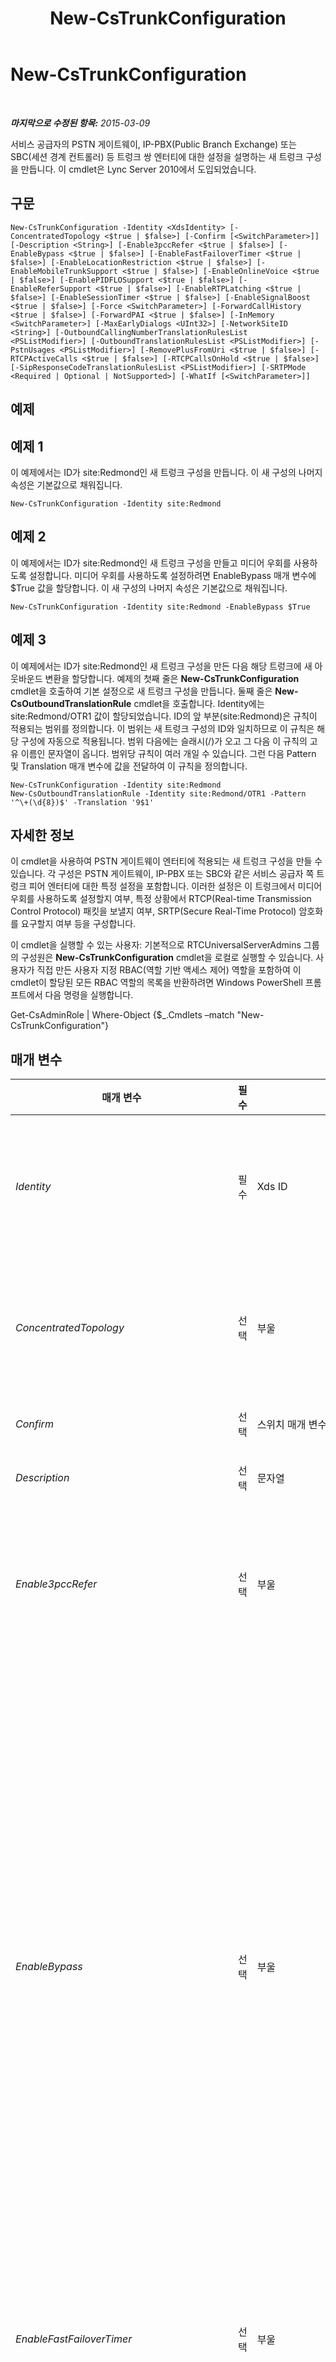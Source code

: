﻿---
title: New-CsTrunkConfiguration
TOCTitle: New-CsTrunkConfiguration
ms:assetid: f3958f86-3313-4929-9f9d-f796a2669aea
ms:mtpsurl: https://technet.microsoft.com/ko-kr/library/Gg413021(v=OCS.15)
ms:contentKeyID: 49305513
ms.date: 08/10/2015
mtps_version: v=OCS.15
ms.translationtype: HT
---

# New-CsTrunkConfiguration

 

_**마지막으로 수정된 항목:** 2015-03-09_

서비스 공급자의 PSTN 게이트웨이, IP-PBX(Public Branch Exchange) 또는 SBC(세션 경계 컨트롤러) 등 트렁크 쌍 엔터티에 대한 설정을 설명하는 새 트렁크 구성을 만듭니다. 이 cmdlet은 Lync Server 2010에서 도입되었습니다.

## 구문

    New-CsTrunkConfiguration -Identity <XdsIdentity> [-ConcentratedTopology <$true | $false>] [-Confirm [<SwitchParameter>]] [-Description <String>] [-Enable3pccRefer <$true | $false>] [-EnableBypass <$true | $false>] [-EnableFastFailoverTimer <$true | $false>] [-EnableLocationRestriction <$true | $false>] [-EnableMobileTrunkSupport <$true | $false>] [-EnableOnlineVoice <$true | $false>] [-EnablePIDFLOSupport <$true | $false>] [-EnableReferSupport <$true | $false>] [-EnableRTPLatching <$true | $false>] [-EnableSessionTimer <$true | $false>] [-EnableSignalBoost <$true | $false>] [-Force <SwitchParameter>] [-ForwardCallHistory <$true | $false>] [-ForwardPAI <$true | $false>] [-InMemory <SwitchParameter>] [-MaxEarlyDialogs <UInt32>] [-NetworkSiteID <String>] [-OutboundCallingNumberTranslationRulesList <PSListModifier>] [-OutboundTranslationRulesList <PSListModifier>] [-PstnUsages <PSListModifier>] [-RemovePlusFromUri <$true | $false>] [-RTCPActiveCalls <$true | $false>] [-RTCPCallsOnHold <$true | $false>] [-SipResponseCodeTranslationRulesList <PSListModifier>] [-SRTPMode <Required | Optional | NotSupported>] [-WhatIf [<SwitchParameter>]]

## 예제

## 예제 1

이 예제에서는 ID가 site:Redmond인 새 트렁크 구성을 만듭니다. 이 새 구성의 나머지 속성은 기본값으로 채워집니다.

    New-CsTrunkConfiguration -Identity site:Redmond

## 예제 2

이 예제에서는 ID가 site:Redmond인 새 트렁크 구성을 만들고 미디어 우회를 사용하도록 설정합니다. 미디어 우회를 사용하도록 설정하려면 EnableBypass 매개 변수에 $True 값을 할당합니다. 이 새 구성의 나머지 속성은 기본값으로 채워집니다.

    New-CsTrunkConfiguration -Identity site:Redmond -EnableBypass $True

## 예제 3

이 예제에서는 ID가 site:Redmond인 새 트렁크 구성을 만든 다음 해당 트렁크에 새 아웃바운드 변환을 할당합니다. 예제의 첫째 줄은 **New-CsTrunkConfiguration** cmdlet을 호출하여 기본 설정으로 새 트렁크 구성을 만듭니다. 둘째 줄은 **New-CsOutboundTranslationRule** cmdlet을 호출합니다. Identity에는 site:Redmond/OTR1 값이 할당되었습니다. ID의 앞 부분(site:Redmond)은 규칙이 적용되는 범위를 정의합니다. 이 범위는 새 트렁크 구성의 ID와 일치하므로 이 규칙은 해당 구성에 자동으로 적용됩니다. 범위 다음에는 슬래시(/)가 오고 그 다음 이 규칙의 고유 이름인 문자열이 옵니다. 범위당 규칙이 여러 개일 수 있습니다. 그런 다음 Pattern 및 Translation 매개 변수에 값을 전달하여 이 규칙을 정의합니다.

    New-CsTrunkConfiguration -Identity site:Redmond
    New-CsOutboundTranslationRule -Identity site:Redmond/OTR1 -Pattern '^\+(\d{8})$' -Translation '9$1'

## 자세한 정보

이 cmdlet을 사용하여 PSTN 게이트웨이 엔터티에 적용되는 새 트렁크 구성을 만들 수 있습니다. 각 구성은 PSTN 게이트웨이, IP-PBX 또는 SBC와 같은 서비스 공급자 쪽 트렁크 피어 엔터티에 대한 특정 설정을 포함합니다. 이러한 설정은 이 트렁크에서 미디어 우회를 사용하도록 설정할지 여부, 특정 상황에서 RTCP(Real-time Transmission Control Protocol) 패킷을 보낼지 여부, SRTP(Secure Real-Time Protocol) 암호화를 요구할지 여부 등을 구성합니다.

이 cmdlet을 실행할 수 있는 사용자: 기본적으로 RTCUniversalServerAdmins 그룹의 구성원은 **New-CsTrunkConfiguration** cmdlet을 로컬로 실행할 수 있습니다. 사용자가 직접 만든 사용자 지정 RBAC(역할 기반 액세스 제어) 역할을 포함하여 이 cmdlet이 할당된 모든 RBAC 역할의 목록을 반환하려면 Windows PowerShell 프롬프트에서 다음 명령을 실행합니다.

Get-CsAdminRole | Where-Object {$\_.Cmdlets –match "New-CsTrunkConfiguration"}

## 매개 변수


<table>
<colgroup>
<col style="width: 25%" />
<col style="width: 25%" />
<col style="width: 25%" />
<col style="width: 25%" />
</colgroup>
<thead>
<tr class="header">
<th>매개 변수</th>
<th>필수</th>
<th>유형</th>
<th>설명</th>
</tr>
</thead>
<tbody>
<tr class="odd">
<td><p><em>Identity</em></p></td>
<td><p>필수</p></td>
<td><p>Xds ID</p></td>
<td><p>트렁크 구성 범위를 포함하는 고유 식별자입니다. 트렁크 구성 범위는 사이트 범위이거나 PSTN 게이트웨이 서비스에 대한 서비스 범위일 수 있습니다. 전역 구성은 기본적으로 존재하며 제거하거나 다시 만들 수 없습니다. site:Redmond(사이트의 경우) 또는 PstnGateway:Redmond.litwareinc.com(서비스의 경우)을 예로 들 수 있습니다.</p></td>
</tr>
<tr class="even">
<td><p><em>ConcentratedTopology</em></p></td>
<td><p>선택</p></td>
<td><p>부울</p></td>
<td><p>이 매개 변수 값은 알려진 미디어 종료 지점이 있는지 확인합니다. 알려진 미디어 종료 지점의 예로는 미디어 종료가 신호 종료의 IP와 동일한 PSTN 게이트웨이가 있습니다. 트렁크에 알려진 미디어 종료 지점이 없는 경우에는 이 값을 False로 설정합니다.</p>
<p>기본값: True</p></td>
</tr>
<tr class="odd">
<td><p><em>Confirm</em></p></td>
<td><p>선택</p></td>
<td><p>스위치 매개 변수</p></td>
<td><p>명령을 실행하기 전에 확인 메시지를 표시합니다.</p></td>
</tr>
<tr class="even">
<td><p><em>Description</em></p></td>
<td><p>선택</p></td>
<td><p>문자열</p></td>
<td><p>트렁크 구성의 용도를 설명하는 문자열입니다.</p></td>
</tr>
<tr class="odd">
<td><p><em>Enable3pccRefer</em></p></td>
<td><p>선택</p></td>
<td><p>부울</p></td>
<td><p>3pcc 프로토콜을 사용하여 전송된 통화가 호스트된 사이트를 바이패스하도록 허용할 수 있는지 여부를 나타냅니다. 3pcc는 &quot;제3자 제어&quot;라고도 하며, 제3자(예: A 사용자로부터 B 사용자에게 전화를 거는 교환원)를 통해 발신자 쌍을 연결하는 경우에 적용됩니다. REFER 메서드는 발신자가 제공한 정보를 사용하여 수신자가 제3자에 연결해야 함을 나타내는 표준 SIP 메서드입니다. 기본값은 False($False)입니다.</p></td>
</tr>
<tr class="even">
<td><p><em>EnableBypass</em></p></td>
<td><p>선택</p></td>
<td><p>부울</p></td>
<td><p>이 매개 변수 값은 이 트렁크에 대해 미디어 우회를 사용하도록 설정할지 지정합니다. 우회를 사용하도록 설정하려면 이 값을 True로 설정합니다. 미디어 우회가 제대로 작동하려면 다음과 같은 특정 기능을 PSTN 게이트웨이, SBC 및 PBX에서 지원해야 합니다.</p>
<p>- 분기된 응답을 Invite로 수신할 수 있어야 합니다.</p>
<p>- Lync Server 클라이언트 및 미디어 종료 지점에서 중재 서버를 거치지 않고 직접 통신할 수 있어야 합니다.</p>
<p>- 게이트웨이 서브넷이 클라이언트의 서브넷과 동일한 사이트에 있는 것으로 정의되어 있어야 합니다. 다른 사이트에 있는 경우 사이트가 대역폭이 제한된 WAN 링크로 분리되지 않아야 합니다.</p>
<p>다음과 같은 경우에만 미디어 우회를 사용하도록 설정할 수 있습니다.</p>
<p>- ConcentratedTopology 매개 변수를 True로 설정한 경우</p>
<p>- EnableReferSupport 매개 변수를 False로 설정하고 RTCPActiveCalls 및 RTCPCallsOnHold를 False로 설정하거나 EnableReferSupport를 True로 설정한 경우</p>
<p>EnableBypass가 True이고 EnableReferSupport가 False이면 이후에 전송되는 우회 통화는 우회하지 않게 됩니다.</p>
<p>미디어 우회가 특정 트렁크에 대해 작동하려면 해당 트렁크뿐만 아니라 전역적으로 사용하도록 설정되어야 합니다. 미디어 우회를 전역적으로 사용하도록 설정하려면 <strong>New-CsNetworkMediaBypassConfiguration</strong> cmdlet을 사용합니다.</p>
<p>기본값: False</p></td>
</tr>
<tr class="odd">
<td><p><em>EnableFastFailoverTimer</em></p></td>
<td><p>선택</p></td>
<td><p>부울</p></td>
<td><p>True로 설정하면 10초 이내에 게이트웨이에서 응답하지 않은 아웃바운드 통화가 사용 가능한 다음 트렁크로 라우팅됩니다. 추가 트렁크가 없으면 통화가 자동으로 끊어집니다. 네트워크 속도와 게이트웨이 응답 속도가 느린 조직에서는 이로 인해 통화가 불필요하게 끊어질 수 있습니다.</p>
<p>기본값은 True입니다.</p></td>
</tr>
<tr class="even">
<td><p><em>EnableLocationRestriction</em></p></td>
<td><p>선택</p></td>
<td><p>부울</p></td>
<td><p>True로 설정하면 지정된 SIP 트렁크 구성 설정 컬렉션에서 관리되는 SIP 트렁크에 전달하는 통화에 대해 위치 기반 음성 라우팅이 사용하도록 설정됩니다. 위치 기반 음성 라우팅을 사용하면 통화가 경로 지정될 때 전화를 거는 사용자와 받는 사용자의 위치가 모두 고려됩니다. 이 속성이 True로 설정되면(기본값은 False임) NetworkSiteId 속성도 설정해야 합니다.</p>
<p>이 매개 변수는 Lync Server 2013 2013년 2월 버전에서 도입되었습니다.</p></td>
</tr>
<tr class="odd">
<td><p><em>EnableMobileTrunkSupport</em></p></td>
<td><p>선택</p></td>
<td><p>부울</p></td>
<td><p>서비스 공급자가 이동 통신 회사인지 여부를 정의합니다.</p>
<p>기본값: False</p></td>
</tr>
<tr class="even">
<td><p><em>EnableOnlineVoice</em></p></td>
<td><p>선택</p></td>
<td><p>부울</p></td>
<td><p>SIP 트렁크가 온라인 음성을 지원하는지 여부를 나타냅니다. 온라인 음성을 사용하는 경우 사용자는 온-프레미스 Lync Server 계정을 소유하지만 음성 메일은 Office 365를 통해 호스트됩니다. 기본값은 False($False)입니다.</p></td>
</tr>
<tr class="odd">
<td><p><em>EnablePIDFLOSupport</em></p></td>
<td><p>선택</p></td>
<td><p>부울</p></td>
<td><p>PIDF-LO(Presence Information Data Format Location Object)가 포함된 응급 통화를 지정된 게이트웨이를 통해 경로 지정할지 여부를 정의합니다. 응급 통화를 특정 응급 서비스 공급자로 경로 지정하려면 이 매개 변수를 True로 설정합니다. 이 경우 전화를 통해 위치가 전송됩니다.</p>
<p>기본값: False</p></td>
</tr>
<tr class="even">
<td><p><em>EnableReferSupport</em></p></td>
<td><p>선택</p></td>
<td><p>부울</p></td>
<td><p>이 트렁크가 중재 서버에서 보낸 Refer 요청의 수신을 지원하는지 정의합니다.</p>
<p>다음과 같은 경우에만 미디어 우회를 사용하도록 설정할 수 있습니다.</p>
<p>- ConcentratedTopology 매개 변수를 True로 설정한 경우</p>
<p>- EnableReferSupport 매개 변수를 False로 설정하고 RTCPActiveCalls 및 RTCPCallsOnHold를 False로 설정하거나 EnableReferSupport를 True로 설정한 경우</p>
<p>EnableBypass가 True이고 EnableReferSupport가 False이면 이후에 전송되는 우회 통화는 우회하지 않게 됩니다.</p>
<p>기본값: True</p></td>
</tr>
<tr class="odd">
<td><p><em>EnableRTPLatching</em></p></td>
<td><p>선택</p></td>
<td><p>부울</p></td>
<td><p>SIP 트렁크가 RTP 래치를 지원하는지 여부를 나타냅니다. RTP 래치는 NAT(Network Address Translator) 장치 또는 방화벽을 통한 RTP/RTCP 연결을 설정하는 기술입니다. 기본값은 False($False)입니다.</p></td>
</tr>
<tr class="even">
<td><p><em>EnableSessionTimer</em></p></td>
<td><p>선택</p></td>
<td><p>부울</p></td>
<td><p>세션 타이머 사용 여부를 지정합니다. 세션 타이머는 특정 세션이 여전히 활성 상태인지 여부를 확인하는 데 사용됩니다.</p>
<p>이 매개 변수가 False로 설정된 경우에도 원격 연결에 활성화된 세션 타이머가 있으면 세션 타이머를 적용할 수 있습니다. 이 경우 중재 서버는 원격 엔터티에서 보낸 세션 타이머 프로브에 응답합니다.</p>
<p>기본값: False</p></td>
</tr>
<tr class="odd">
<td><p><em>EnableSignalBoost</em></p></td>
<td><p>선택</p></td>
<td><p>부울</p></td>
<td><p>이 매개 변수를 True로 설정하면 서비스 공급자 쪽의 PSTN 게이트웨이, IP-PBX 또는 SBC가 중재 서버 또는 Lync Server 클라이언트로 전송되는 음성 스트림의 오디오 볼륨을 증폭시킵니다. 이 값이 False로 설정된 경우에는 중재 서버(우회하지 않는 통화의 경우) 또는 Lync Server 클라이언트(우회 통화의 경우)에서 오디오가 증폭됩니다.</p>
<p>기본값: False</p></td>
</tr>
<tr class="even">
<td><p><em>Force</em></p></td>
<td><p>선택</p></td>
<td><p>스위치 매개 변수</p></td>
<td><p>변경하기 전에 표시되는 확인 메시지를 표시하지 않습니다.</p></td>
</tr>
<tr class="odd">
<td><p><em>ForwardCallHistory</em></p></td>
<td><p>선택</p></td>
<td><p>부울</p></td>
<td><p>트렁크를 통해 통화 기록 정보를 전달할지 여부를 나타냅니다. 기본값은 False($False)입니다.</p></td>
</tr>
<tr class="even">
<td><p><em>ForwardPAI</em></p></td>
<td><p>선택</p></td>
<td><p>부울</p></td>
<td><p>PAI(P-Asserted-Identity) 헤더를 통화와 함께 전달할지 여부를 나타냅니다. PAI 헤더를 사용하면 발신자 번호를 확인할 수 있습니다. 기본값은 False($False)입니다.</p></td>
</tr>
<tr class="odd">
<td><p><em>InMemory</em></p></td>
<td><p>선택</p></td>
<td><p>스위치 매개 변수</p></td>
<td><p>개체를 실제로 영구 변경 사항으로 커밋하지 않고 개체 참조를 만듭니다. 이 매개 변수와 함께 호출된 이 cmdlet의 결과를 변수로 할당하면 개체 참조의 속성을 변경한 후 이 cmdlet과 일치하는 Set- cmdlet을 호출하여 해당 변경 사항을 커밋할 수 있습니다.</p></td>
</tr>
<tr class="even">
<td><p><em>MaxEarlyDialogs</em></p></td>
<td><p>선택</p></td>
<td><p>UInt32</p></td>
<td><p>서비스 공급자 쪽 PSTN 게이트웨이, IP-PBX 또는 SBC가 Invite로 수신하여 중재 서버로 보낼 수 있는 분기 응답의 최대 개수입니다.</p>
<p>기본값: 20</p></td>
</tr>
<tr class="odd">
<td><p><em>NetworkSiteID</em></p></td>
<td><p>선택</p></td>
<td><p>문자열</p></td>
<td><p>트렁크 구성 설정의 새 컬렉션과 연결된 네트워크 사이트의 사이트 ID입니다. EnableLocationRestriction 속성이 True로 설정되면 지정된 사이트에 대해 구성된 설정을 사용하여 이 트렁크를 통한 위치 기반 음성 라우팅이 관리됩니다. 네트워크 사이트 ID는 다음 명령을 사용하여 검색할 수 있습니다.</p>
<p>Get-CsNetworkSite | Select NetworkSiteID</p>
<p>이 매개 변수는 Lync Server 2013의 2013년 2월 릴리스에서 도입되었습니다.</p></td>
</tr>
<tr class="even">
<td><p><em>OutboundCallingNumberTranslationRulesList</em></p></td>
<td><p>선택</p></td>
<td><p>PS 목록 한정자</p></td>
<td><p>트렁크에 할당된 아웃바운드 호출 번호 변환 규칙 컬렉션입니다. 다음 명령을 실행하여 사용 가능한 규칙에 대한 정보를 검색할 수 있습니다.</p>
<p>Get-CsOutboundCallingNumberTranslationRule</p></td>
</tr>
<tr class="odd">
<td><p><em>OutboundTranslationRulesList</em></p></td>
<td><p>선택</p></td>
<td><p>PS 목록 한정자</p></td>
<td><p>아웃바운드 경로 지정에서 처리하는 통화(PBX 또는 PSTN 대상으로 경로 지정되는 통화)에 적용되는 전화 번호 변환 규칙 컬렉션입니다.</p>
<p>이 cmdlet을 사용하여 이 목록과 이러한 규칙을 직접 만들 수 있지만 규칙을 만들어 범위가 일치하는 트렁크 구성에 할당하는 <strong>New-CsOutboundTranslationRule</strong> cmdlet을 사용하여 아웃바운드 변환 규칙을 만드는 것이 좋습니다.</p></td>
</tr>
<tr class="even">
<td><p><em>PstnUsages</em></p></td>
<td><p>선택</p></td>
<td><p>PS 목록 한정자</p></td>
<td><p>트렁크에 할당된 PSTN 사용 컬렉션입니다. 다음 명령을 실행하여 사용 가능한 사용에 대한 정보를 검색할 수 있습니다.</p>
<p>Get-CsPstnUsage</p></td>
</tr>
<tr class="odd">
<td><p><em>RemovePlusFromUri</em></p></td>
<td><p>선택</p></td>
<td><p>부울</p></td>
<td><p>이 매개 변수를 True로 설정하면 중재 서버가 URI(Uniform Resource Identifier)에서 앞에 오는 더하기 기호(+)를 제거한 후 서비스 공급자에게 URI를 전송합니다.</p>
<p>기본값: False</p></td>
</tr>
<tr class="even">
<td><p><em>RTCPActiveCalls</em></p></td>
<td><p>선택</p></td>
<td><p>부울</p></td>
<td><p>이 매개 변수는 서비스 공급자 쪽 PSTN 게이트웨이, IP-PBX 또는 SBC에서 활성 통화에 대해 RTCP 패킷을 전송할지 여부를 결정합니다. 여기서 활성 통화란 미디어가 하나 이상의 방향으로 흐르도록 허용되는 통화를 의미합니다. RTCPActiveCalls를 True로 설정하면 RTCP 패킷을 30초 이상 받지 않은 경우 중재 서버 또는 Lync Server 클라이언트에서 통화를 종료할 수 있습니다.</p>
<p>Lync Server 요소에서 활성 통화에 대해 수신된 RTCP 미디어를 확인하지 않도록 설정하면 연결이 끊긴 피어를 검색하는 중요한 안전 장치가 제거되므로 이 설정은 필요한 경우에만 수행해야 합니다.</p>
<p>기본값: True</p></td>
</tr>
<tr class="odd">
<td><p><em>RTCPCallsOnHold</em></p></td>
<td><p>선택</p></td>
<td><p>부울</p></td>
<td><p>이 매개 변수는 대기 상태에 놓여 있고 미디어 패킷이 어느 방향으로도 흐르지 않는 통화에 대해 트렁크를 통해 RTCP 패킷을 계속 전송할지 여부를 결정합니다. Lync Server 클라이언트 또는 트렁크에서 대기 음악을 사용하는 경우에는 통화가 활성 상태인 것으로 간주되며 이 속성이 무시됩니다. 이러한 상황에서는 RTCPActiveCalls 매개 변수를 사용해야 합니다.</p>
<p>Lync Server 요소에서 활성 통화에 대해 수신된 RTCP 미디어를 확인하지 않도록 설정하면 연결이 끊긴 피어를 검색하는 중요한 안전 장치가 제거되므로 이 설정은 필요한 경우에만 수행해야 합니다.</p>
<p>기본값: True</p></td>
</tr>
<tr class="even">
<td><p><em>SipResponseCodeTranslationRulesList</em></p></td>
<td><p>선택</p></td>
<td><p>PS 목록 한정자</p></td>
<td><p>서비스 공급자 쪽 PSTN 게이트웨이, IP-PBX 또는 SBC에서 받은 응답 코드에 적용되는 SIP 응답 코드 변환 규칙 목록입니다. 이러한 규칙을 통해 관리자는 값이 400에서 699 사이이고 트렁크를 통해 수신된 SIP 응답 코드를 Lync Server와 보다 일치하는 새 값에 매핑할 수 있습니다.</p>
<p>이 cmdlet을 사용하여 이 목록과 해당 규칙을 직접 만들 수 있지만 <strong>New-CsSipResponseCodeTranslationRule</strong> cmdlet을 호출하여 SIP 응답 코드 변환 규칙을 만드는 것이 좋습니다. 이 cmdlet은 규칙을 만들어 범위가 일치하는 트렁크 구성에 할당합니다.</p></td>
</tr>
<tr class="odd">
<td><p><em>SRTPMode</em></p></td>
<td><p>선택</p></td>
<td><p>SRTP 모드</p></td>
<td><p>이 매개 변수 값에 따라 중재 서버와 서비스 공급자 쪽 PSTN 게이트웨이, IP-PBX 또는 SBC 간의 미디어 트래픽을 보호하는 SRTP에 대한 지원 수준이 결정됩니다. 미디어 우회의 경우 이 값은 미디어 구성의 EncryptionLevel 설정과 호환되어야 합니다. 미디어 구성은 <strong>New-CsMediaConfiguration</strong> cmdlet 및 <strong>Set-CsMediaConfiguration</strong> cmdlet을 사용하여 설정합니다.</p>
<p>유효한 값:</p>
<p>- Required: SRTP 암호화를 사용해야 합니다.</p>
<p>- Optional: 게이트웨이가 지원하는 경우 SRTP가 사용됩니다.</p>
<p>- NotSupported: SRTP 암호화가 지원되지 않으므로 사용되지 않습니다.</p>
<p>참고: SRTPMode는 게이트웨이가 TLS(전송 계층 보안)를 사용하도록 구성된 경우에만 사용됩니다. 게이트웨이가 TCP(Transmission Control Protocol)를 전송 프로토콜로 사용하여 구성된 경우 SRTPMode는 내부적으로 NotSupported로 설정됩니다.</p>
<p>기본값: 필수</p></td>
</tr>
<tr class="even">
<td><p><em>WhatIf</em></p></td>
<td><p>선택</p></td>
<td><p>System.Management.Automation.SwitchParameter</p></td>
<td><p>명령을 실제로 실행하지 않고도 명령이 실행될 경우 발생할 수 있는 현상을 설명합니다.</p></td>
</tr>
</tbody>
</table>


## 입력 형식

없음.

## 반환 형식

Microsoft.Rtc.Management.WritableConfig.Settings.TrunkConfiguration.TrunkConfiguration 개체 유형을 만듭니다.

## 참고 항목

#### 기타 리소스

[Remove-CsTrunkConfiguration](remove-cstrunkconfiguration.md)  
[Set-CsTrunkConfiguration](set-cstrunkconfiguration.md)  
[Get-CsTrunkConfiguration](get-cstrunkconfiguration.md)  
[Test-CsTrunkConfiguration](test-cstrunkconfiguration.md)  
[New-CsOutboundTranslationRule](new-csoutboundtranslationrule.md)

